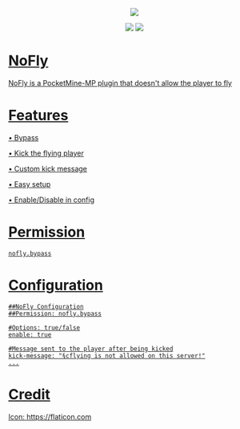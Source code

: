 <p align="center">
    <a href="https://poggit.pmmp.io/p/NoFly"><img src="https://poggit.pmmp.io/shield.dl/NoFly"></a>
</p>
<p align="center">
    <a href="https://poggit.pmmp.io/p/NoFly"><img src="https://poggit.pmmp.io/shield.state/NoFly"></a>
    <a href="https://poggit.pmmp.io/p/NoFly"><img src="https://poggit.pmmp.io/shield.api/NoFly">
</p>

# NoFly
NoFly is a PocketMine-MP plugin that doesn't allow the player to fly

# Features
• Bypass

• Kick the flying player

• Custom kick message

• Easy setup

• Enable/Disable in config


# Permission
```nofly.bypass```

# Configuration
```---
##NoFly Configuration
##Permission: nofly.bypass

#Options: true/false
enable: true

#Message sent to the player after being kicked
kick-message: "§cflying is not allowed on this server!"
...
```

# Credit
Icon: https://flaticon.com
